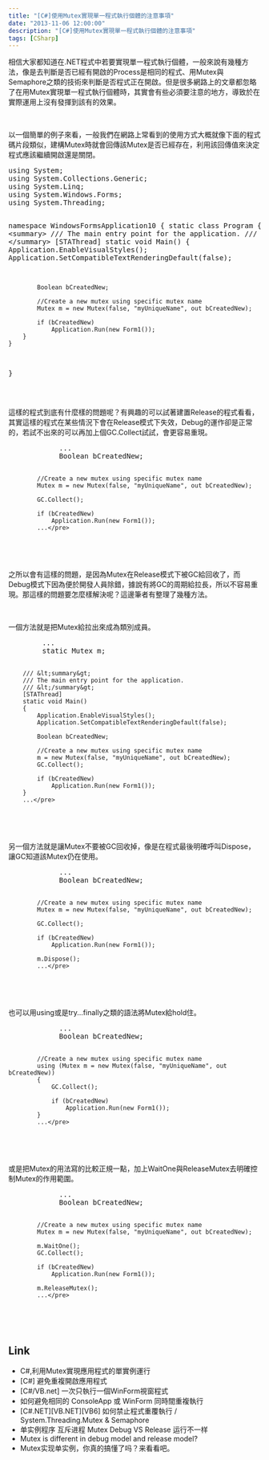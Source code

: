 ```yaml
---
title: "[C#]使用Mutex實現單一程式執行個體的注意事項"
date: "2013-11-06 12:00:00"
description: "[C#]使用Mutex實現單一程式執行個體的注意事項"
tags: [CSharp]
---
```


<p>
	相信大家都知道在.NET程式中若要實現單一程式執行個體，一般來說有幾種方法，像是去判斷是否已經有開啟的Process是相同的程式、用Mutex與Semaphore之類的技術來判斷是否程式正在開啟。但是很多網路上的文章都忽略了在用Mutex實現單一程式執行個體時，其實會有些必須要注意的地方，導致於在實際運用上沒有發揮到該有的效果。</p>
<p>
	 </p>
<p>
	以一個簡單的例子來看，一般我們在網路上常看到的使用方式大概就像下面的程式碼片段類似，建構Mutex時就會回傳該Mutex是否已經存在，利用該回傳值來決定程式應該繼續開啟還是關閉。</p>
<div class="wlWriterSmartContent" id="scid:812469c5-0cb0-4c63-8c15-c81123a09de7:cb281f4a-96c4-43f8-bd59-3cdd34c31203" style="padding-bottom: 0px; margin: 0px; padding-left: 0px; padding-right: 0px; display: inline; float: none; padding-top: 0px">
	<pre class="c" name="code">
using System;
using System.Collections.Generic;
using System.Linq;
using System.Windows.Forms;
using System.Threading;

namespace WindowsFormsApplication10
{
	static class Program
	{
		/// &lt;summary&gt;
		/// The main entry point for the application.
		/// &lt;/summary&gt;
		[STAThread]
		static void Main()
		{
			Application.EnableVisualStyles();
			Application.SetCompatibleTextRenderingDefault(false);

			Boolean bCreatedNew;

			//Create a new mutex using specific mutex name
			Mutex m = new Mutex(false, "myUniqueName", out bCreatedNew);

			if (bCreatedNew)
				Application.Run(new Form1());
		}
	}
}</pre>
</div>
<p>
	 </p>
<p>
	這樣的程式到底有什麼樣的問題呢？有興趣的可以試著建置Release的程式看看，其實這樣的程式在某些情況下會在Release模式下失效，Debug的運作卻是正常的，若試不出來的可以再加上個GC.Collect試試，會更容易重現。</p>
<div class="wlWriterSmartContent" id="scid:812469c5-0cb0-4c63-8c15-c81123a09de7:20c74bd4-3d1e-4d4b-a26c-b57e226af0e2" style="padding-bottom: 0px; margin: 0px; padding-left: 0px; padding-right: 0px; display: inline; float: none; padding-top: 0px">
	<pre class="c#" name="code">
			...
			Boolean bCreatedNew;

			//Create a new mutex using specific mutex name
			Mutex m = new Mutex(false, "myUniqueName", out bCreatedNew);

			GC.Collect();

			if (bCreatedNew)
				Application.Run(new Form1());
			...</pre>
</div>
<p>
	 </p>
<p>
	之所以會有這樣的問題，是因為Mutex在Release模式下被GC給回收了，而Debug模式下因為便於開發人員除錯，據說有將GC的周期給拉長，所以不容易重現。那這樣的問題要怎麼樣解決呢？這邊筆者有整理了幾種方法。</p>
<p>
	 </p>
<p>
	一個方法就是把Mutex給拉出來成為類別成員。</p>
<div class="wlWriterSmartContent" id="scid:812469c5-0cb0-4c63-8c15-c81123a09de7:bfaa1b40-dd19-4002-924a-c226b4524ff1" style="padding-bottom: 0px; margin: 0px; padding-left: 0px; padding-right: 0px; display: inline; float: none; padding-top: 0px">
	<pre class="c#" name="code">
		...
		static Mutex m;

		/// &lt;summary&gt;
		/// The main entry point for the application.
		/// &lt;/summary&gt;
		[STAThread]
		static void Main()
		{
			Application.EnableVisualStyles();
			Application.SetCompatibleTextRenderingDefault(false);

			Boolean bCreatedNew;

			//Create a new mutex using specific mutex name
			m = new Mutex(false, "myUniqueName", out bCreatedNew);
			GC.Collect();

			if (bCreatedNew)
				Application.Run(new Form1());
		}
		...</pre>
</div>
<p>
	 </p>
<p>
	另一個方法就是讓Mutex不要被GC回收掉，像是在程式最後明確呼叫Dispose，讓GC知道該Mutex仍在使用。</p>
<div class="wlWriterSmartContent" id="scid:812469c5-0cb0-4c63-8c15-c81123a09de7:d5b96c79-a2fa-4b33-aa8c-3d9aca1cc9b4" style="padding-bottom: 0px; margin: 0px; padding-left: 0px; padding-right: 0px; display: inline; float: none; padding-top: 0px">
	<pre class="c#" name="code">
			...
			Boolean bCreatedNew;

			//Create a new mutex using specific mutex name
			Mutex m = new Mutex(false, "myUniqueName", out bCreatedNew);

			GC.Collect();

			if (bCreatedNew)
				Application.Run(new Form1());

			m.Dispose();
			...</pre>
</div>
<p>
	 </p>
<p>
	也可以用using或是try...finally之類的語法將Mutex給hold住。</p>
<div class="wlWriterSmartContent" id="scid:812469c5-0cb0-4c63-8c15-c81123a09de7:d3de0313-0833-4b8c-8da7-1c8a5dc4e64a" style="padding-bottom: 0px; margin: 0px; padding-left: 0px; padding-right: 0px; display: inline; float: none; padding-top: 0px">
	<pre class="c#" name="code">
			...
			Boolean bCreatedNew;

			//Create a new mutex using specific mutex name
			using (Mutex m = new Mutex(false, "myUniqueName", out bCreatedNew))
			{
				GC.Collect();

				if (bCreatedNew)
					Application.Run(new Form1());
			}
			...</pre>
</div>
<p>
	 </p>
<p>
	或是把Mutex的用法寫的比較正規一點，加上WaitOne與ReleaseMutex去明確控制Mutex的作用範圍。</p>
<div class="wlWriterSmartContent" id="scid:812469c5-0cb0-4c63-8c15-c81123a09de7:acd4b55e-cca3-4c62-8cd1-825561a57d57" style="padding-bottom: 0px; margin: 0px; padding-left: 0px; padding-right: 0px; display: inline; float: none; padding-top: 0px">
	<pre class="c#" name="code">
			...
			Boolean bCreatedNew;

			//Create a new mutex using specific mutex name
			Mutex m = new Mutex(false, "myUniqueName", out bCreatedNew);

			m.WaitOne();
			GC.Collect();

			if (bCreatedNew)
				Application.Run(new Form1());

			m.ReleaseMutex();
			...</pre>
</div>
<p>
	 </p>
<h2>
	Link</h2>
<ul>
	<li>
		C#,利用Mutex實現應用程式的單實例運行</li>
	<li>
		[C#] 避免重複開啟應用程式</li>
	<li>
		[C#/VB.net] 一次只執行一個WinForm視窗程式</li>
	<li>
		如何避免相同的 ConsoleApp 或 WinForm 同時間重複執行</li>
	<li>
		[C#.NET][VB.NET][VB6] 如何禁止程式重覆執行 / System.Threading.Mutex &amp; Semaphore</li>
	<li>
		单实例程序 互斥进程 Mutex Debug VS Release 运行不一样</li>
	<li>
		Mutex is different in debug model and release model?</li>
	<li>
		Mutex实现单实例，你真的搞懂了吗？来看看吧。</li>
</ul>
